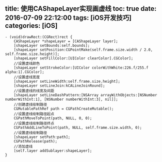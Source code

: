 ﻿title: 使用CAShapeLayer实现画虚线
toc: true
date: 2016-07-09 22:12:00
tags: [iOS开发技巧]
categories: [iOS]
---

    - (void)drawRect:(CGRect)rect {
        CAShapeLayer *shapeLayer = [CAShapeLayer layer];
        [shapeLayer setBounds:self.bounds];
        [shapeLayer setPosition:CGPointMake(self.frame.size.width / 2.0, self.frame.size.height)];
        [shapeLayer setFillColor:[UIColor clearColor].CGColor];
        //设置虚线颜色
        [shapeLayer setStrokeColor:[UIColor colorWithWhite:226.f/255.f alpha:1].CGColor];
        //设置虚线宽度
        [shapeLayer setLineWidth:self.frame.size.height];
        [shapeLayer setLineJoin:kCALineJoinRound];
        //设置虚线的线宽及间距
        [shapeLayer setLineDashPattern:[NSArray arrayWithObjects:[NSNumber numberWithInt:1], [NSNumber numberWithInt:3], nil]];
        //创建虚线绘制路径
        CGMutablePathRef path = CGPathCreateMutable();
        //设置虚线绘制路径起点
        CGPathMoveToPoint(path, NULL, 0, 0);
        //设置虚线绘制路径终点
        CGPathAddLineToPoint(path, NULL, self.frame.size.width, 0);
        //设置虚线绘制路径
        [shapeLayer setPath:path];
        CGPathRelease(path);
        //添加虚线
        [self.layer addSublayer:shapeLayer];
    }